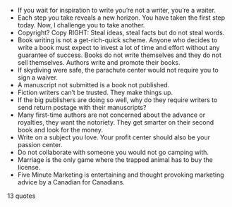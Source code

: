  - If you wait for inspiration to write you’re not a writer, you’re a waiter.
 - Each step you take reveals a new horizon. You have taken the first step today. Now, I challenge you to take another.
 - Copyright? Copy RIGHT: Steal ideas, steal facts but do not steal words.
 - Book writing is not a get-rich-quick scheme. Anyone who decides to write a book must expect to invest a lot of time and effort without any guarantee of success. Books do not write themselves and they do not sell themselves. Authors write and promote their books.
 - If skydiving were safe, the parachute center would not require you to sign a waiver.
 - A manuscript not submitted is a book not published.
 - Fiction writers can’t be trusted. They make things up.
 - If the big publishers are doing so well, why do they require writers to send return postage with their manuscripts?
 - Many first-time authors are not concerned about the advance or royalties, they want the notoriety. They get smarter on their second book and look for the money.
 - Write on a subject you love. Your profit center should also be your passion center.
 - Do not collaborate with someone you would not go camping with.
 - Marriage is the only game where the trapped animal has to buy the license.
 - Five Minute Marketing is entertaining and thought provoking marketing advice by a Canadian for Canadians.

13 quotes